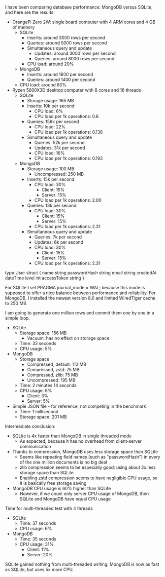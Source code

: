 I have been comparing database performance: MongoDB versus SQLite, and here are the results:

* OrangePi Zero 2W: single board computer with 4 ARM cores and 4 GB of memory
	* SQLite
		* Inserts: around 3000 rows per second
		* Queries: around 5000 rows per second
		* Simultaneous query and update
			* Updates: around 3000 rows per second
			* Queries: around 8000 rows per second
		* CPU load: around 20%
	* MongoDB
		* Inserts: around 1600 per second
		* Queries: around 1400 per second
	* CPU load: around 80%
* Ryzen 5800X3D desktop computer with 8 cores and 16 threads
	* SQLite
		* Storage usage: 165 MB
		* Inserts: 10k per second
			* CPU load: 6%
			* CPU load per 1k operations: 0.6
		* Queries: 159k per second
			* CPU load: 22%
			* CPU load per 1k operations: 0.138
		* Simultaneous query and update
			* Queries: 52k per second
			* Updates: 31k per second
			* CPU load: 16%
			* CPU load per 1k operations: 0.193
	* MongoDB
		* Storage usage: 100 MB
			* Uncompressed: 250 MB
		* Inserts: 15k per second
			* CPU load: 30%
				* Client: 15%
				* Server: 15%
			* CPU load per 1k operations: 2.00
		* Queries: 13k per second
			* CPU load: 30%
				* Client: 15%
				* Server: 15%
			* CPU load per 1k operations: 2.31
		* Simultaneous query and update
			* Queries: 7k per second
			* Updates: 6k per second
			* CPU load: 30%
				* Client: 15%
				* Server: 15%
			* CPU load per 1k operations: 2.31

type User struct {
	name         string
	passwordHash string
	email        string
	createdAt    dateTime
	level        int
	accessToken  string
}

For SQLite I set PRAGMA journal_mode = WAL; because this mode is supposed to offer a nice balance between performance and reliability.
For MongoDB, I installed the newest version 8.0 and limited WiredTiger cache to 250 MB.

I am going to generate one million rows and commit them one by one in a simple loop.
* SQLite
	* Storage space: 156 MB
	    * Vacuum: has no effect on storage space
	* Time: 33 seconds
	* CPU usage: 5%
* MongoDB
	* Storage space
		* Compressed, default: 112 MB
		* Compressed, zstd: 75 MB
		* Compressed, zlib: 75 MB
		* Uncompressed: 195 MB
	* Time: 2 minutes 14 seconds
	* CPU usage: 8%
		* Client: 3%
		* Server: 5%
* Simple JSON file - for reference, not competing in the benchmark
	* Time: 1 millisecond
	* Storage space: 201 MB

Intermediate conclusion:
* SQLite is 4x faster than MongoDB in single threaded mode
	* As expected, because it has no overhead from client-server communication
* Thanks to compression, MongoDB uses less storage space than SQLite
	* Seems like repeating field names (such as "passwordHash") in every of the one million documents is no big deal
	* zlib compression seems to be especially good: using about 2x less storage space than SQLite
	* Enabling zstd compression seems to have negligible CPU usage, so it is basically free storage saving
* MongoDB CPU usage is 60% higher than SQLite
	* However, if we count only server CPU usage of MongoDB, then SQLite and MongoDB have equal CPU usage

Time for multi-threaded test with 4 threads
* SQLite
	* Time: 37 seconds
	* CPU usage: 6%
* MongoDB
	* Time: 35 seconds
	* CPU usage: 31%
		* Client: 11%
		* Server: 20%

SQLite gained nothing from multi-threaded writing. MongoDB is now as fast as SQLite, but uses 5x more CPU.
